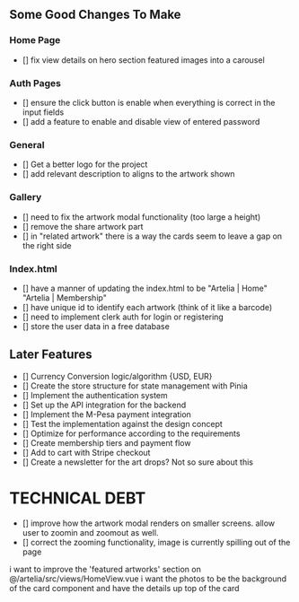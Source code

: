 ## Some Good Changes To Make

### Home Page
- [] fix view details on hero section featured images into a carousel

### Auth Pages
- [] ensure the click button is enable when everything is correct in the input fields
- [] add a feature to enable and disable view of entered password

### General
- [] Get a better logo for the project
- [] add relevant description to aligns to the artwork shown

### Gallery
- [] need to fix the artwork modal functionality (too large a height)
- [] remove the share artwork part
- [] in "related artwork" there is a way the cards seem to leave a gap on the right side

### Index.html
- [] have a manner of updating the index.html to be "Artelia | Home" "Artelia | Membership" 
- [] have unique id to identify each artwork (think of it like a barcode)  
- [] need to implement clerk auth for login or registering
- [] store the user data in a free database

## Later Features
- [] Currency Conversion logic/algorithm {USD, EUR}
- [] Create the store structure for state management with Pinia
- [] Implement the authentication system
- [] Set up the API integration for the backend
- [] Implement the M-Pesa payment integration
- [] Test the implementation against the design concept
- [] Optimize for performance according to the requirements
- [] Create membership tiers and payment flow
- [] Add to cart with Stripe checkout
- [] Create a newsletter for the art drops? Not so sure about this



# TECHNICAL DEBT
- [] improve how the artwork modal renders on smaller screens. allow user to zoomin and zoomout as well.
- [] correct the zooming functionality, image is currently spilling out of the page

i want to improve the 'featured artworks' section on @/artelia/src/views/HomeView.vue 
i want the photos to be the background of the card component and have the details up top of the card